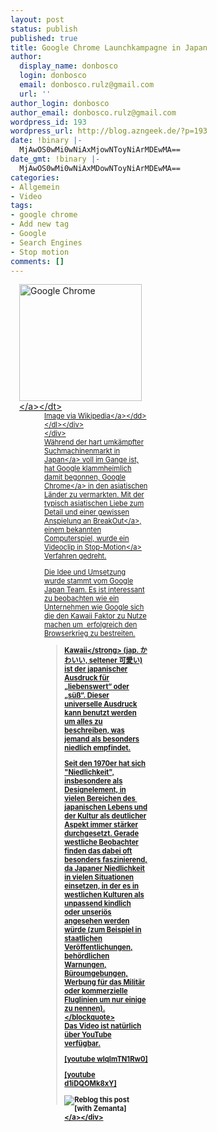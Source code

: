 ```yaml
---
layout: post
status: publish
published: true
title: Google Chrome Launchkampagne in Japan
author:
  display_name: donbosco
  login: donbosco
  email: donbosco.rulz@gmail.com
  url: ''
author_login: donbosco
author_email: donbosco.rulz@gmail.com
wordpress_id: 193
wordpress_url: http://blog.azngeek.de/?p=193
date: !binary |-
  MjAwOS0wMi0wNiAxMjowNToyNiArMDEwMA==
date_gmt: !binary |-
  MjAwOS0wMi0wNiAxMDowNToyNiArMDEwMA==
categories:
- Allgemein
- Video
tags:
- google chrome
- Add new tag
- Google
- Search Engines
- Stop motion
comments: []
---
```

<div class="zemanta-img" style="margin: 1em; display: block;">
<div>
<dl class="wp-caption alignright" style="width: 206px;">
<dt class="wp-caption-dt"><a href="http:&#47;&#47;en.wikipedia.org&#47;wiki&#47;Image:GoogleChromeLogo.png"><img title="Google Chrome" src="http:&#47;&#47;upload.wikimedia.org&#47;wikipedia&#47;en&#47;3&#47;35&#47;GoogleChromeLogo.png" alt="Google Chrome" width="196" height="187"><&#47;a><&#47;dt>
<dd class="wp-caption-dd zemanta-img-attribution" style="font-size: 0.8em;">Image via <a href="http:&#47;&#47;en.wikipedia.org&#47;wiki&#47;Image:GoogleChromeLogo.png">Wikipedia<&#47;a><&#47;dd> <&#47;dl><&#47;div><br />
<&#47;div><br />
W&auml;hrend der hart umk&auml;mpfter Suchmachinenmarkt in <a class="zem_slink" title="Japan" rel="geolocation" href="http:&#47;&#47;maps.google.com&#47;maps?ll=35.6833333333,139.766666667&amp;spn=10.0,10.0&amp;q=35.6833333333,139.766666667%20%28Japan%29&amp;t=h">Japan<&#47;a> voll im Gange ist, hat Google klammheimlich damit begonnen, <a class="zem_slink" title="Google Chrome" rel="homepage" href="http:&#47;&#47;www.google.com&#47;chrome">Google Chrome<&#47;a> in den asiatischen L&auml;nder zu vermarkten. Mit der typisch asiatischen Liebe zum Detail und einer gewissen Anspielung an <a title="BreakOut" href="http:&#47;&#47;de.wikipedia.org&#47;wiki&#47;Breakout_%28Videospiel%29" target="_blank">BreakOut<&#47;a>, einem bekannten Computerspiel, wurde ein Videoclip in <a class="zem_slink" title="Stop motion" rel="wikipedia" href="http:&#47;&#47;en.wikipedia.org&#47;wiki&#47;Stop_motion">Stop-Motion<&#47;a> Verfahren gedreht.</p>
<p>Die Idee und Umsetzung wurde stammt vom Google Japan Team. Es ist interessant zu beobachten wie ein Unternehmen wie Google sich die den Kawaii Faktor zu Nutze machen um&nbsp; erfolgreich den Browserkrieg zu bestreiten.</p>
<blockquote><p><strong>Kawaii<&#47;strong> (jap. かわいい, seltener 可愛い) ist der japanischer Ausdruck f&uuml;r &bdquo;liebenswert&ldquo; oder &bdquo;s&uuml;&szlig;&ldquo;. Dieser universelle Ausdruck kann benutzt werden um alles zu beschreiben, was jemand als besonders niedlich empfindet.</p>
<p>Seit den 1970er hat sich "Niedlichkeit", insbesondere als Designelement, in vielen Bereichen des&nbsp; japanischen Lebens und der Kultur als deutlicher Aspekt immer st&auml;rker durchgesetzt. Gerade westliche Beobachter finden das dabei oft besonders faszinierend, da Japaner Niedlichkeit in vielen Situationen einsetzen, in der es in westlichen Kulturen als unpassend kindlich oder unseri&ouml;s angesehen werden w&uuml;rde (zum Beispiel in staatlichen Ver&ouml;ffentlichungen, beh&ouml;rdlichen Warnungen, B&uuml;roumgebungen, Werbung f&uuml;r das Milit&auml;r oder kommerzielle Fluglinien um nur einige zu nennen).<&#47;blockquote><br />
Das Video ist nat&uuml;rlich &uuml;ber YouTube verf&uuml;gbar.</p>
<p>[youtube wlqImTN1Rw0]</p>
<p>[youtube d1iDQOMk8xY]</p>
<div class="zemanta-pixie" style="margin-top: 10px; height: 15px;"><a class="zemanta-pixie-a" title="Zemified by Zemanta" href="http:&#47;&#47;reblog.zemanta.com&#47;zemified&#47;cdd0507d-30ad-43e9-860f-397c1fcbea15&#47;"><img class="zemanta-pixie-img" style="border: medium none ; float: right;" src="http:&#47;&#47;img.zemanta.com&#47;reblog_e.png?x-id=cdd0507d-30ad-43e9-860f-397c1fcbea15" alt="Reblog this post [with Zemanta]"><&#47;a><&#47;div></p>

